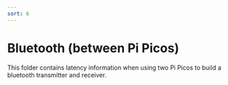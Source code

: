 ```yaml
---
sort: 6
---
```

# Bluetooth (between Pi Picos)

This folder contains latency information when using two Pi Picos to build a bluetooth transmitter and receiver.